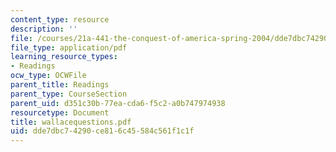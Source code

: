 ```yaml
---
content_type: resource
description: ''
file: /courses/21a-441-the-conquest-of-america-spring-2004/dde7dbc74290ce816c45584c561f1c1f_wallacequestions.pdf
file_type: application/pdf
learning_resource_types:
- Readings
ocw_type: OCWFile
parent_title: Readings
parent_type: CourseSection
parent_uid: d351c30b-77ea-cda6-f5c2-a0b747974938
resourcetype: Document
title: wallacequestions.pdf
uid: dde7dbc7-4290-ce81-6c45-584c561f1c1f
---
```

